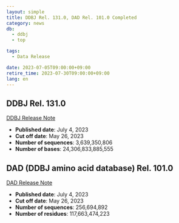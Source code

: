 ```yaml
---
layout: simple
title: DDBJ Rel. 131.0, DAD Rel. 101.0 Completed
category: news
db:
  - ddbj
  - top

tags:
  - Data Release

date: 2023-07-05T09:00:00+09:00
retire_time: 2023-07-30T09:00:00+09:00
lang: en
---
```


## DDBJ Rel. 131.0
[DDBJ Release Note](https://ddbj.nig.ac.jp/public/ddbj_database/release_note_archive/ddbj/ddbjrel.131.txt)
- **Published date**: July 4, 2023    
- **Cut off date**: May 26, 2023    
- **Number of sequences**:  3,639,350,806    
- **Number of bases**: 24,306,833,885,555    

## DAD (DDBJ amino acid database) Rel. 101.0
[DAD Release Note](https://ddbj.nig.ac.jp/public/ddbj_database/release_note_archive/dad/dadrel.101.txt)
- **Published date**: July 4, 2023    
- **Cut off date**: May 26, 2023    
- **Number of sequences**: 256,694,892    
- **Number of residues**: 117,663,474,223    

